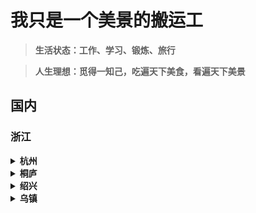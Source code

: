 # 我只是一个美景的搬运工

> **生活状态：工作、学习、锻炼、旅行**

> **人生理想：觅得一知己，吃遍天下美食，看遍天下美景**

## 国内

### 浙江

<details>
<summary><b>杭州</b></summary>
<ul>
  <li><a href="http://bbs.tianya.cn/post-travel-453810-1.shtml" target="_blank">印象杭州 —— 言不尽的杭州美景</a></li>
  <li><a href="http://www.gotohz.com/raiders/lxyj/201601/t20160111_140131.shtml" target="_blank">冬日里，不可错过的杭州美景</a></li>
  <li><a href="http://baijiahao.baidu.com/s?id=1574995555084159&wfr=spider&for=pc" target="_blank">杭州风景优美的18个景点</a></li>
  <li><a href="http://you.ctrip.com/travels/hangzhou14/3499567.html" target="_blank">杭州美景这么多，这些最“上镜”的地方你都去过吗？(上篇)</a></li>
  <li><a href="http://you.ctrip.com/travels/hangzhou14/3503051.html" target="_blank">杭州美景这么多，这些最“上镜”的地方你都去过吗？(下篇)</a></li>
</ul>
</details>

<details>
<summary><b>桐庐</b></summary>
<ul>
  <li><a href="https://www.baidu.com/s?wd=%E6%A1%90%E5%BA%90%E7%BE%8E%E6%99%AF&pn=10&oq=%E6%A1%90%E5%BA%90%E7%BE%8E%E6%99%AF&ie=utf-8&usm=2&rsv_idx=1&rsv_pq=f96cbd73000519d7&rsv_t=2ab3yVCYdki5A%2BZcK%2FguBEIESDMefbTIc3tcx9kIaYTeafWErilAHhI5sjg&rsv_page=1" target="_blank">桐庐哪里好？美景任你挑</a></li>
  <li><a href="http://www.tuniu.com/g3435/cuisine-0-0/" target="_blank">桐庐美食</a></li>
  <li><a href="https://baijiahao.baidu.com/s?id=1576832722142960806&wfr=spider&for=pc" target="_blank">桐庐县美食榜</a></li>
  <li><a href="http://360.mafengwo.cn/travels/info.php?id=7101158" target="_blank">杭州后花园桐庐，江南最美山城</a></li>
</ul>
</details>
  
<details>
<summary><b>绍兴</b></summary>
<ul>
  <li><a href="http://mp.weixin.qq.com/s/MbdrpZ0jC3crG0zavdFsEA" target="_blank">玩透古镇绍兴</a></li>
</ul>
</details>
  
<details>
<summary><b>乌镇</b></summary>
<ul>
  <li><a href="http://www.wuzhen.com.cn/" target="_blank">乌镇官网</a></li>
  <li><a href="http://you.ctrip.com/sight/wuzhen508.html" target="_blank">乌镇旅游景点</a></li>
  <li><a href="https://baijiahao.baidu.com/s?id=1575650043899959&wfr=spider&for=pc" target="_blank">乌镇风景，给你不一样的视觉感受</a></li>
  <li><a href="http://you.ctrip.com/restaurant/wuzhen508.html" target="_blank">乌镇美食</a></li>
  <li><a href="http://www.mafengwo.cn/i/5490492.html" target="_blank">美景美食美田园 乌镇乌村乌托邦</a></li>
  <li><a href="http://www.shobserver.com/news/detail?id=21140" target="_blank">有些风景最好一辈子别经历，比如乌镇西栅的夜</a></li>
  <li><a href="https://jingyan.baidu.com/article/09ea3ede1bccf6c0aede392c.html" target="_blank">乌镇旅游攻略</a></li>
  <li><a href="http://www.sohu.com/a/148448801_580939" target="_blank">乌镇旅游最美10个景区攻略, 风景迷人</a></li>
  <li><a href="http://www.sohu.com/a/65717940_395990" target="_blank">四月，你该去趟乌镇啦！除了美景它还有期待的……</a></li>
  
  
</ul>
</details>

